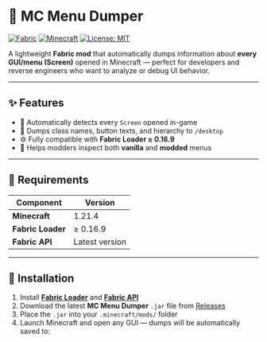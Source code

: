 # 🧩 MC Menu Dumper

[![Fabric](https://img.shields.io/badge/Fabric-0.16.9+-blue?style=for-the-badge&logo=curseforge)](https://fabricmc.net/)
[![Minecraft](https://img.shields.io/badge/Minecraft-1.21.4-green?style=for-the-badge&logo=minecraft)](https://minecraft.net)
[![License: MIT](https://img.shields.io/badge/License-MIT-yellow.svg?style=for-the-badge)](LICENSE)

A lightweight **Fabric mod** that automatically dumps information about **every GUI/menu (Screen)** opened in Minecraft — perfect for developers and reverse engineers who want to analyze or debug UI behavior.

---

## ✨ Features
- 🧾 Automatically detects every `Screen` opened in-game  
- 💾 Dumps class names, button texts, and hierarchy to `/desktop`  
- ⚙️ Fully compatible with **Fabric Loader ≥ 0.16.9**  
- 🧠 Helps modders inspect both **vanilla** and **modded** menus  

---

## 🧱 Requirements
| Component | Version |
|------------|----------|
| **Minecraft** | 1.21.4 |
| **Fabric Loader** | ≥ 0.16.9 |
| **Fabric API** | Latest version |

---

## 🔧 Installation
1. Install **[Fabric Loader](https://fabricmc.net/)** and **[Fabric API](https://modrinth.com/mod/fabric-api)**  
2. Download the latest **MC Menu Dumper** `.jar` file from [Releases](../../releases)  
3. Place the `.jar` into your `.minecraft/mods/` folder  
4. Launch Minecraft and open any GUI — dumps will be automatically saved to:
